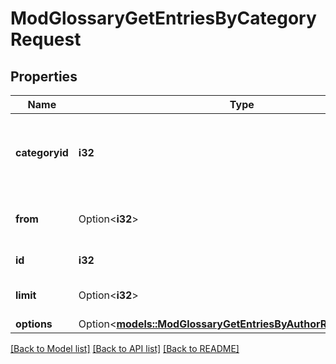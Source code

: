 # ModGlossaryGetEntriesByCategoryRequest

## Properties

Name | Type | Description | Notes
------------ | ------------- | ------------- | -------------
**categoryid** | **i32** | The category ID. Use '0' for all categories, or '-1' for uncategorised entries. | [default to null]
**from** | Option<**i32**> | Start returning records from here | [optional][default to 0]
**id** | **i32** | The glossary ID. | [default to null]
**limit** | Option<**i32**> | Number of records to return | [optional][default to 20]
**options** | Option<[**models::ModGlossaryGetEntriesByAuthorRequestOptions**](mod_glossary_get_entries_by_author_request_options.md)> |  | [optional]

[[Back to Model list]](../README.md#documentation-for-models) [[Back to API list]](../README.md#documentation-for-api-endpoints) [[Back to README]](../README.md)


